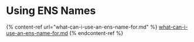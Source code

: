 # Using ENS Names

{% content-ref url="what-can-i-use-an-ens-name-for.md" %}
[what-can-i-use-an-ens-name-for.md](what-can-i-use-an-ens-name-for.md)
{% endcontent-ref %}
